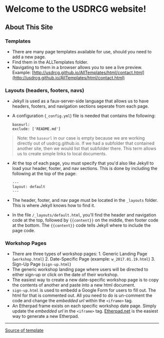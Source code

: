 # Welcome to the USDRCG website!

## About This Site

### Templates

* There are many page templates available for use, should you need to add a new page. 
* Find them in the ALLTemplates folder. 
* Navigating to them in a browser allows you to see a live preview. Example: [http://usdrcg.github.io/AllTemplates/html/contact.html](http://usdrcg.github.io/AllTemplates/html/contact.html)

### Layouts (headers, footers, navs)
* Jekyll is used as a faux-server-side language that allows us to have headers, footers, and navigation sections seperate from each page.
* A configuration (`_config.yml`) file is needed that contains the following:

    ```
    baseurl:   
    exclude: ['README.md']
    ```

 > Note: the `baseurl` in our case is empty because we are working directly out of usdrcg.github.io. 
 > If we had a subfolder that contained another site, then we would list that subfolder there. 
 > This term allows us to create simple links to local documents.
 
 * At the top of each page, you must specify that you'd also like Jekyll to load your header, footer, and nav sections. This is done by including the following at the top of the page:

    ```
    ---   
    layout: default   
    ---
    ```

* The header, footer, and nav page must be located in the `_layouts` folder. This is where Jekyll knows how to find it.
* In the file `/_layouts/default.html`, you'll find the header and navigation code at the top, followed by `{{content}}` on the middle, then footer code at the bottom. The `{{content}}` code tells Jekyll where to include the page code.
 
 ### Workshop Pages
 
 * There are three types of workshop pages:
        1. Generic Landing Page (`workshop.html`)
        2. Date-Specific Page (example: `w_2017.01.19.html`)
        3. Sign-Up Page (`sign-up.html`)
 * The generic workshop landing page where users will be directed to either sign-up or click on the date of their workshop.
 * The easiest way to create a new date-specific workshop page is to copy the contents of another and paste into a new html document.
 * `sign-up.html` is used to embedd a Google Form for users to fill out. The html for that is commented out. All you need to do is un-comment the code and change the _embedded url_ within the `<iframe>` tag.
 * An Etherpad frame exists on each specific workshop date page. Simply update the _embedded url_ in the `<iframe>` tag. [Etherpad.net](http://etherpad.net) is the easiest way to generate a new Etherpad.
 
 
<hr>

[Source of template](https://wrapbootstrap.com/theme/bizwrap-elegant-bootstrap-4-template-WB07PT66X)
